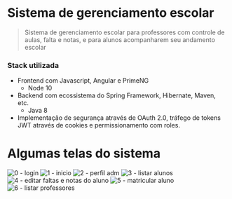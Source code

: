 ﻿# Sistema de gerenciamento escolar
 
> Sistema de gerenciamento escolar para professores com controle de aulas, falta e notas, e para alunos acompanharem seu andamento escolar

### Stack utilizada
- Frontend com Javascript, Angular e PrimeNG
    - Node 10
- Backend com ecossistema do Spring Framework, Hibernate, Maven, etc.
    - Java 8
- Implementação de segurança através de OAuth 2.0, tráfego de tokens JWT através de cookies e permissionamento com roles.

# Algumas telas do sistema

![0 - login](https://user-images.githubusercontent.com/20648428/218316021-2b55d516-b4e9-46ea-bb8c-dd03a2a4bacd.jpg)
![1 - inicio](https://user-images.githubusercontent.com/20648428/218316022-913b26b4-6ad8-4ff1-93a4-d730b6208b2f.jpg)
![2 - perfil adm](https://user-images.githubusercontent.com/20648428/218316023-0b55fa28-eaaa-4f9e-8fe9-5950e5f0f78b.jpg)
![3 - listar alunos](https://user-images.githubusercontent.com/20648428/218316024-83628b42-018d-44ae-a832-15d5c7e2e8bd.jpg)
![4 - editar faltas e notas do aluno](https://user-images.githubusercontent.com/20648428/218316025-be7f7aa5-b4d7-412e-ac1f-98a5b8ae93dd.jpg)
![5 - matricular aluno](https://user-images.githubusercontent.com/20648428/218316026-b0484e3d-3129-460e-81f8-77f9bea5fa3d.jpg)
![6 - listar professores](https://user-images.githubusercontent.com/20648428/218316028-6c4eff96-1889-4391-b86e-0660bab9d52a.jpg)
